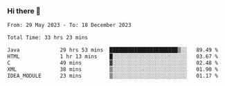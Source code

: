 ### Hi there 👋

<!--START_SECTION:waka-->

```txt
From: 29 May 2023 - To: 18 December 2023

Total Time: 33 hrs 23 mins

Java             29 hrs 53 mins  ██████████████████████▒░░   89.49 %
HTML             1 hr 13 mins    █░░░░░░░░░░░░░░░░░░░░░░░░   03.67 %
C                49 mins         ▓░░░░░░░░░░░░░░░░░░░░░░░░   02.48 %
XML              38 mins         ▒░░░░░░░░░░░░░░░░░░░░░░░░   01.90 %
IDEA_MODULE      23 mins         ▒░░░░░░░░░░░░░░░░░░░░░░░░   01.17 %
```

<!--END_SECTION:waka-->
<!--
**the-beef-calculator/the-beef-calculator** is a ✨ _special_ ✨ repository because its `README.md` (this file) appears on your GitHub profile.

Here are some ideas to get you started:

- 🔭 I’m currently working on ...
- 🌱 I’m currently learning ...
- 👯 I’m looking to collaborate on ...
- 🤔 I’m looking for help with ...
- 💬 Ask me about ...
- 📫 How to reach me: ...
- 😄 Pronouns: ...
- ⚡ Fun fact: ...
-->
